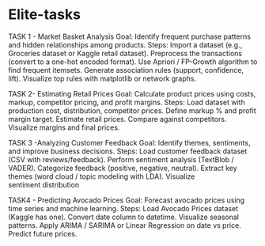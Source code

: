 # Elite-tasks
TASK 1 - Market Basket Analysis
Goal: Identify frequent purchase patterns and hidden relationships among products.
Steps:
Import a dataset (e.g., Groceries dataset or Kaggle retail dataset).
Preprocess the transactions (convert to a one-hot encoded format).
Use Apriori / FP-Growth algorithm to find frequent itemsets.
Generate association rules (support, confidence, lift).
Visualize top rules with matplotlib or network graphs.

TASK 2-  Estimating Retail Prices
Goal: Calculate product prices using costs, markup, competitor pricing, and profit margins.
Steps:
Load dataset with production cost, distribution, competitor prices.
Define markup % and profit margin target.
Estimate retail prices.
Compare against competitors.
Visualize margins and final prices.

TASK 3 -Analyzing Customer Feedback
Goal: Identify themes, sentiments, and improve business decisions.
Steps:
Load customer feedback dataset (CSV with reviews/feedback).
Perform sentiment analysis (TextBlob / VADER).
Categorize feedback (positive, negative, neutral).
Extract key themes (word cloud / topic modeling with LDA).
Visualize sentiment distribution

TASK4 - Predicting Avocado Prices
Goal: Forecast avocado prices using time series and machine learning.
Steps:
Load Avocado Prices dataset (Kaggle has one).
Convert date column to datetime.
Visualize seasonal patterns.
Apply ARIMA / SARIMA or Linear Regression on date vs price.
Predict future prices.

